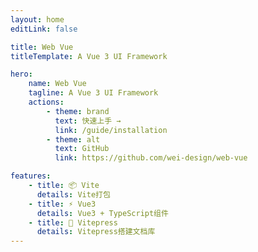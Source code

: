 ```yaml
---
layout: home
editLink: false

title: Web Vue
titleTemplate: A Vue 3 UI Framework

hero:
    name: Web Vue
    tagline: A Vue 3 UI Framework
    actions:
        - theme: brand
          text: 快速上手 →
          link: /guide/installation
        - theme: alt
          text: GitHub
          link: https://github.com/wei-design/web-vue

features:
    - title: 📦 Vite
      details: Vite打包
    - title: ⚡️ Vue3
      details: Vue3 + TypeScript组件
    - title: 📃 Vitepress
      details: Vitepress搭建文档库
---
```

